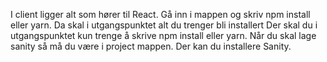 I client ligger alt som hører til React. 
Gå inn i mappen og skriv npm install eller yarn. 
Da skal i utgangspunktet alt du trenger bli installert
Der skal du i utgangspunktet kun trenge å skrive npm install eller yarn.
Når du skal lage sanity så må du være i project mappen. Der kan du installere Sanity.

